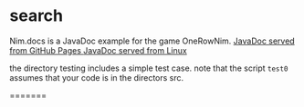 # search


Nim.docs is a JavaDoc example for the game OneRowNim.
<a href="https://loyola312fa18.github.io/search/Nim.docs/index.html"> JavaDoc served from GitHub Pages </a>
<a href="http://www.cs.loyola.edu/~binkley/312/src/asn9.javadoc-example/Nim.docs"> JavaDoc served from Linux </a>


the directory testing includes a simple test case.  note that the script 
`test0` assumes that your code is in the directors src.

=======
